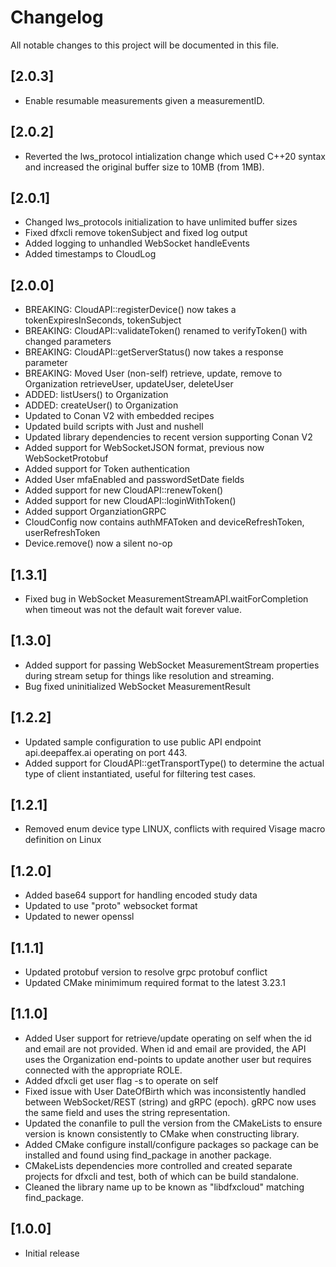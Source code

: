# Changelog
All notable changes to this project will be documented in this file.

## [2.0.3]
 - Enable resumable measurements given a measurementID.

## [2.0.2]
 - Reverted the lws_protocol intialization change which used C++20 syntax
   and increased the original buffer size to 10MB (from 1MB).

## [2.0.1]
 - Changed lws_protocols initialization to have unlimited buffer sizes
 - Fixed dfxcli remove tokenSubject and fixed log output
 - Added logging to unhandled WebSocket handleEvents
 - Added timestamps to CloudLog

## [2.0.0]
 - BREAKING: CloudAPI::registerDevice() now takes a tokenExpiresInSeconds, tokenSubject
 - BREAKING: CloudAPI::validateToken() renamed to verifyToken() with changed parameters
 - BREAKING: CloudAPI::getServerStatus() now takes a response parameter
 - BREAKING: Moved User (non-self) retrieve, update, remove to Organization retrieveUser, updateUser, deleteUser
 - ADDED: listUsers() to Organization
 - ADDED: createUser() to Organization
 - Updated to Conan V2 with embedded recipes
 - Updated build scripts with Just and nushell
 - Updated library dependencies to recent version supporting Conan V2
 - Added support for WebSocketJSON format, previous now WebSocketProtobuf
 - Added support for Token authentication
 - Added User mfaEnabled and passwordSetDate fields
 - Added support for new CloudAPI::renewToken()
 - Added support for new CloudAPI::loginWithToken()
 - Added support OrganziationGRPC
 - CloudConfig now contains authMFAToken and deviceRefreshToken, userRefreshToken
 - Device.remove() now a silent no-op

## [1.3.1]
 - Fixed bug in WebSocket MeasurementStreamAPI.waitForCompletion when
   timeout was not the default wait forever value.

## [1.3.0]
 - Added support for passing WebSocket MeasurementStream properties
   during stream setup for things like resolution and streaming.
 - Bug fixed uninitialized WebSocket MeasurementResult

## [1.2.2]
 - Updated sample configuration to use public API endpoint api.deepaffex.ai
   operating on port 443.
 - Added support for CloudAPI::getTransportType() to determine the
   actual type of client instantiated, useful for filtering test cases.

## [1.2.1]
 - Removed enum device type LINUX, conflicts with required Visage
   macro definition on Linux

## [1.2.0]
 - Added base64 support for handling encoded study data
 - Updated to use "proto" websocket format
 - Updated to newer openssl

## [1.1.1]
 - Updated protobuf version to resolve grpc protobuf conflict
 - Updated CMake minimimum required format to the latest 3.23.1

## [1.1.0]
 - Added User support for retrieve/update operating on self when the
   id and email are not provided. When id and email are provided, the
   API uses the Organization end-points to update another user but
   requires connected with the appropriate ROLE.
 - Added dfxcli get user flag -s to operate on self
 - Fixed issue with User DateOfBirth which was inconsistently handled
   between WebSocket/REST (string) and gRPC (epoch). gRPC now uses
   the same field and uses the string representation.
 - Updated the conanfile to pull the version from the CMakeLists to
   ensure version is known consistently to CMake when constructing
   library.
 - Added CMake configure install/configure packages so package can
   be installed and found using find_package in another package.
 - CMakeLists dependencies more controlled and created separate
   projects for dfxcli and test, both of which can be build standalone.
 - Cleaned the library name up to be known as "libdfxcloud" matching
   find_package.

## [1.0.0]
 - Initial release

